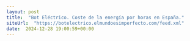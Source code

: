 ```yaml
---
layout: post
title:  "Bot Eléctrico. Coste de la energía por horas en España."
siteUrl:  "https://botelectrico.elmundoesimperfecto.com/feed.xml"
date:  2024-12-28 19:00:59+00:00
---
```

